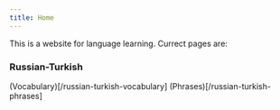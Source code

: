 ```yaml
---
title: Home
---
```


This is a website for language learning. Currect pages are:

### Russian-Turkish 
(Vocabulary)[/russian-turkish-vocabulary]
(Phrases)[/russian-turkish-phrases]

